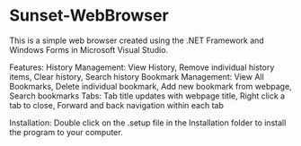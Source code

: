 # Sunset-WebBrowser

This is a simple web browser created using the .NET Framework and Windows Forms in Microsoft Visual Studio.

Features: 
History Management: View History, Remove individual history items, Clear history, Search history
Bookmark Management: View All Bookmarks, Delete individual bookmark, Add new bookmark from webpage, Search bookmarks
Tabs: Tab title updates with webpage title, Right click a tab to close, Forward and back navigation within each tab

Installation:
Double click on the .setup file in the Installation folder to install the program to your computer.
